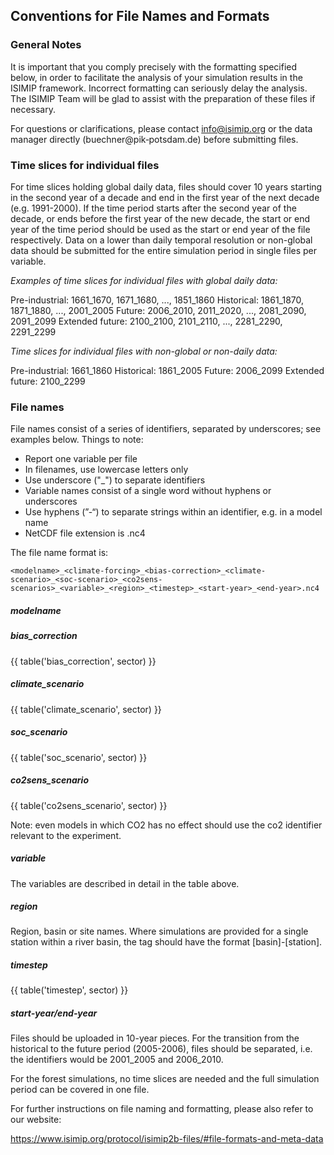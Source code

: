 ## Conventions for File Names and Formats

### General Notes

It is important that you comply precisely with the formatting specified below, in order to facilitate the analysis of your simulation results in the ISIMIP framework. Incorrect formatting can
seriously delay the analysis. The ISIMIP Team will be glad to assist with the preparation of these files if necessary.

For questions or clarifications, please contact info@isimip.org or the data manager directly (buechner@pik‐potsdam.de) before submitting files.

### Time slices for individual files

For time slices holding global daily data, files should cover 10 years starting in the second year of a decade and end in the first year of the next decade (e.g. 1991-2000). If the time period starts after the second year of the decade, or ends before the first year of the new decade, the start or end year of the time period should be used as the start or end year of the file respectively. Data on a lower than daily temporal resolution or non-global data should be submitted for the entire simulation period in single files per variable.

*Examples of time slices for individual files with global daily data:*

Pre-industrial: 1661_1670, 1671_1680, ..., 1851_1860
Historical: 1861_1870, 1871_1880, ..., 2001_2005
Future: 2006_2010, 2011_2020, ..., 2081_2090, 2091_2099
Extended future: 2100_2100, 2101_2110, ..., 2281_2290, 2291_2299

*Time slices for individual files with non-global or non-daily data:*

Pre-industrial: 1661_1860
Historical: 1861_2005
Future: 2006_2099
Extended future: 2100_2299

### File names

File names consist of a series of identifiers, separated by underscores; see examples below. Things to note:

* Report one variable per file
* In filenames, use lowercase letters only
* Use underscore ("_") to separate identifiers
* Variable names consist of a single word without hyphens or underscores
* Use hyphens (”-“) to separate strings within an identifier, e.g. in a model name
* NetCDF file extension is .nc4

The file name format is:

```
<modelname>_<climate-forcing>_<bias-correction>_<climate-scenario>_<soc‐scenario>_<co2sens‐scenarios>_<variable>_<region>_<timestep>_<start‐year>_<end‐year>.nc4
```

##### modelname



##### bias_correction

{{ table('bias_correction', sector) }}

##### climate_scenario

{{ table('climate_scenario', sector) }}

##### soc_scenario

{{ table('soc_scenario', sector) }}

##### co2sens_scenario

{{ table('co2sens_scenario', sector) }}

Note: even models in which CO2 has no effect should use the co2 identifier relevant to the
experiment.

##### variable

The variables are described in detail in the table above.

##### region

Region, basin or site names. Where simulations are provided for a single
station within a river basin, the tag should have the format [basin]-[station].

##### timestep

{{ table('timestep', sector) }}

##### start‐year/end‐year

Files should be uploaded in 10-year pieces. For the transition from the historical to the future
period (2005-2006), files should be separated, i.e. the identifiers would be 2001_2005 and
2006_2010.

For the forest simulations, no time slices are needed and the full simulation period can be
covered in one file.

For further instructions on file naming and formatting, please also refer to our website:

<https://www.isimip.org/protocol/isimip2b-files/#file-formats-and-meta-data>
